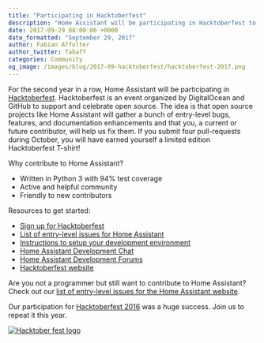 ```yaml
---
title: "Participating in Hacktoberfest"
description: "Home Assistant will be participating in Hacktoberfest to help people to get started with open-source."
date: 2017-09-29 08:00:00 +0000
date_formatted: "September 29, 2017"
author: Fabian Affolter
author_twitter: fabaff
categories: Community
og_image: /images/blog/2017-09-hacktoberfest/hacktoberfest-2017.png
---
```


For the second year in a row, Home Assistant will be participating in [Hacktoberfest]. Hacktoberfest is an event organized by DigitalOcean and GitHub to support and celebrate open source. The idea is that open source projects like Home Assistant will gather a bunch of entry-level bugs, features, and documentation enhancements and that you, a current or future contributor, will help us fix them. If you submit four pull-requests during October, you will have earned yourself a limited edition Hacktoberfest T-shirt!

Why contribute to Home Assistant?

 - Written in Python 3 with 94% test coverage
 - Active and helpful community
 - Friendly to new contributors

Resources to get started:

 - [Sign up for Hacktoberfest][Hacktoberfest-reg]
 - [List of entry-level issues for Home Assistant][issues]
 - [Instructions to setup your development environment][dev-env]
 - [Home Assistant Development Chat][dev-chat]
 - [Home Assistant Development Forums][dev-forum]
 - [Hacktoberfest website][Hacktoberfest]

Are you not a programmer but still want to contribute to Home Assistant? Check out our [list of entry-level issues for the Home Assistant website][issues-doc].

Our participation for [Hacktoberfest 2016][hackt-2016] was a huge success. Join us to repeat it this year.

[![Hacktober fest logo][logo]][Hacktoberfest]

[logo]: /images/blog/2016-10-hacktoberfest/hacktoberfest.png
[Hacktoberfest]: https://hacktoberfest.digitalocean.com/
[Hacktoberfest-reg]: https://hacktoberfest.digitalocean.com/sign_up/register
[issues]: https://github.com/home-assistant/home-assistant/labels/Hacktoberfest
[issues-doc]: https://github.com/home-assistant/home-assistant.github.io/labels/Hacktoberfest
[dev-env]: /developers/development_environment/
[dev-chat]: https://discord.gg/8X8DTH4
[dev-forum]: https://community.home-assistant.io/c/development
[hackt-2016]: /blog/2016/11/05/hacktoberfest-influxdb-weather/#hacktoberfest

